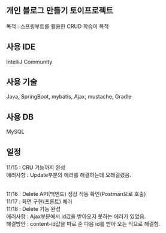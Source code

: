 ## 개인 블로그 만들기 토이프로젝트
목적 : 스프링부트를 활용한 CRUD 학습이 목적

## 사용 IDE
IntelliJ Community

## 사용 기술
Java, SpringBoot, mybatis, Ajax, mustache, Gradle

## 사용 DB
MySQL

## 일정

11/15 : CRU 기능까지 완성 <br>
에러사항 : Update부분의 에러를 해결하는데 오래걸렸음.<br><br>

11/16 : Delete API(백엔드) 정상 작동 확인(Postman으로 호출)<br>
11/17 : 화면 구현(프론트) 에러<br>
11/18 : Delete 기능 완성<br>
에러사항 : Ajax부분에서 id값을 받아오지 못하는 에러가 있었음.<br>
해결방안 : content-id값을 따로 준 다음 id를 받아 오는 식으로 해결함.<br>
